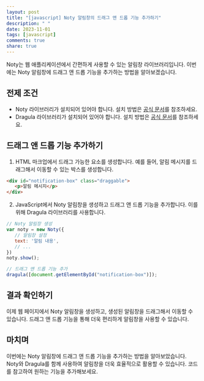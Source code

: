 ```yaml
---
layout: post
title: "[javascript] Noty 알림창의 드래그 앤 드롭 기능 추가하기"
description: " "
date: 2023-11-01
tags: [javascript]
comments: true
share: true
---
```


Noty는 웹 애플리케이션에서 간편하게 사용할 수 있는 알림창 라이브러리입니다. 이번에는 Noty 알림창에 드래그 앤 드롭 기능을 추가하는 방법을 알아보겠습니다.

## 전제 조건
- Noty 라이브러리가 설치되어 있어야 합니다. 설치 방법은 [공식 문서](https://ned.im/noty/#/installation)를 참조하세요.
- Dragula 라이브러리가 설치되어 있어야 합니다. 설치 방법은 [공식 문서](https://github.com/bevacqua/dragula#readme)를 참조하세요.

## 드래그 앤 드롭 기능 추가하기

1. HTML 마크업에서 드래그 가능한 요소를 생성합니다. 예를 들어, 알림 메시지를 드래그해서 이동할 수 있는 박스를 생성합니다.
```html
<div id="notification-box" class="draggable">
   <p>알림 메시지</p>
</div>
```

2. JavaScript에서 Noty 알림창을 생성하고 드래그 앤 드롭 기능을 추가합니다. 이를 위해 Dragula 라이브러리를 사용합니다.

```javascript
// Noty 알림창 생성
var noty = new Noty({
   // 알림창 설정
   text: '알림 내용',
   // ...
})
noty.show();

// 드래그 앤 드롭 기능 추가
dragula([document.getElementById("notification-box")]);
```

## 결과 확인하기

이제 웹 페이지에서 Noty 알림창을 생성하고, 생성된 알림창을 드래그해서 이동할 수 있습니다. 드래그 앤 드롭 기능을 통해 더욱 편리하게 알림창을 사용할 수 있습니다.

## 마치며

이번에는 Noty 알림창에 드래그 앤 드롭 기능을 추가하는 방법을 알아보았습니다. Noty와 Dragula를 함께 사용하여 알림창을 더욱 효율적으로 활용할 수 있습니다. 코드를 참고하여 원하는 기능을 추가해보세요.